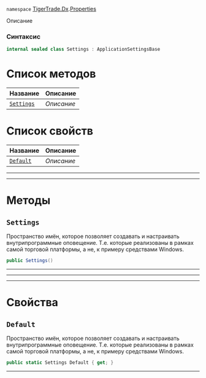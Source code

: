 
`namespace` [TigerTrade.Dx](../../TigerTrade.Dx.md).[Properties](../../TigerTrade.Dx/Properties.md)


Описание

### Синтаксис
```csharp
internal sealed class Settings : ApplicationSettingsBase
```


# Список методов
| Название | Описание |
| --- | --- |
| [`Settings`](#test) | *Описание* |

# Список свойств
| Название | Описание |
| --- | --- |
| [`Default`](./Settings.cs/Свойства/Default.md) | *Описание* |





***  
***  
# Методы

## `Settings`<a href="test" id="test"></a>
Пространство имён, которое позволяет создавать и настраивать внутрипрограммные оповещение. Т.е. которые реализованы в рамках самой торговой платформы, а не, к примеру средствами Windows.

```csharp
public Settings()
```

***  
***  
 ***  
# Свойства

## `Default`
Пространство имён, которое позволяет создавать и настраивать внутрипрограммные оповещение. Т.е. которые реализованы в рамках самой торговой платформы, а не, к примеру средствами Windows.

```csharp
public static Settings Default { get; }
```  
***

